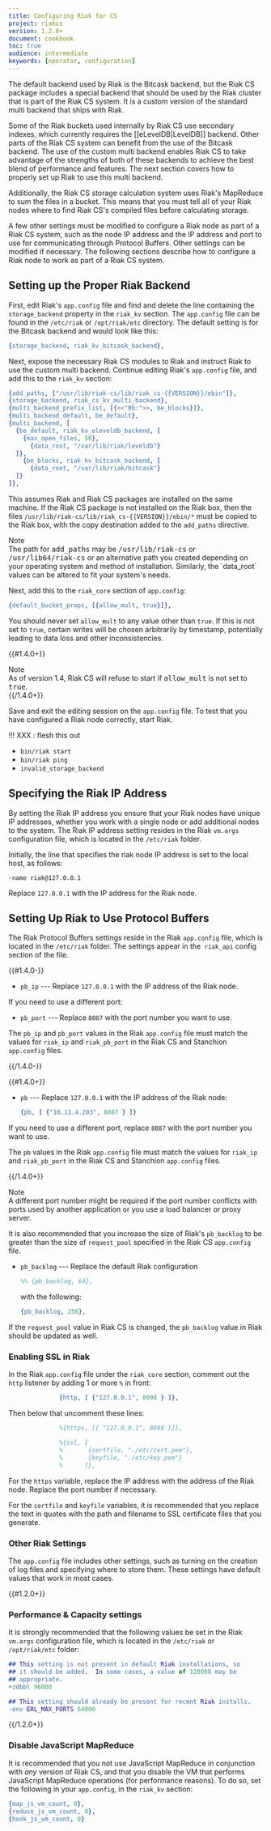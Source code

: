 ```yaml
---
title: Configuring Riak for CS
project: riakcs
version: 1.2.0+
document: cookbook
toc: true
audience: intermediate
keywords: [operator, configuration]
---
```


The default backend used by Riak is the Bitcask backend, but the Riak CS package includes a special backend that should be used by the Riak cluster that is part of the Riak CS system. It is a custom version of the standard multi backend that ships with Riak.

Some of the Riak buckets used internally by Riak CS use secondary indexes, which currently requires the [[eLevelDB|LevelDB]] backend. Other parts of the Riak CS system can benefit from the use of the Bitcask backend. The use of the custom multi backend enables Riak CS to take advantage of the strengths of both of these backends to achieve the best blend of performance and features. The next section covers how to properly set up Riak to use this multi backend.

Additionally, the Riak CS storage calculation system uses Riak's MapReduce to sum the files in a bucket. This means that you must tell all of your Riak nodes where to find Riak CS's compiled files before calculating storage.

A few other settings must be modified to configure a Riak node as part of a Riak CS system, such as the node IP address and the IP address and port to use for communicating through Protocol Buffers. Other settings can be modified if necessary. The following sections describe how to configure a Riak node to work as part of a Riak CS system.

## Setting up the Proper Riak Backend

First, edit Riak's `app.config` file and find and delete the line containing the `storage_backend` property in the `riak_kv` section. The `app.config` file can be found in the `/etc/riak` or `/opt/riak/etc` directory. The default setting is for the Bitcask backend and would look like this:

```erlang
{storage_backend, riak_kv_bitcask_backend},
```

Next, expose the necessary Riak CS modules to Riak and instruct Riak to use the custom multi backend. Continue editing Riak's `app.config` file, and add this to the `riak_kv` section:

```erlang
{add_paths, ["/usr/lib/riak-cs/lib/riak_cs-{{VERSION}}/ebin"]},
{storage_backend, riak_cs_kv_multi_backend},
{multi_backend_prefix_list, [{<<"0b:">>, be_blocks}]},
{multi_backend_default, be_default},
{multi_backend, [
  {be_default, riak_kv_eleveldb_backend, [
    {max_open_files, 50},
      {data_root, "/var/lib/riak/leveldb"}
  ]},
    {be_blocks, riak_kv_bitcask_backend, [
      {data_root, "/var/lib/riak/bitcask"}
  ]}
]},
```

This assumes Riak and Riak CS packages are installed on the same machine. If the Riak CS package is not installed on the Riak box, then the files `/usr/lib/riak-cs/lib/riak_cs-{{VERSION}}/ebin/*` must be copied to the Riak box, with the copy destination added to the `add_paths` directive.

<div class="note"><div class="title">Note</div>The path for <tt>add_paths</tt> may be <tt>/usr/lib/riak-cs</tt> or <tt>/usr/lib64/riak-cs</tt> or an alternative path you created depending on your operating system and method of installation. Similarly, the `data_root` values can be altered to fit your system's needs.</div>

Next, add this to the `riak_core` section of `app.config`:

```erlang
{default_bucket_props, [{allow_mult, true}]},
```

You should never set `allow_mult` to any value other than `true`. If this is not set to `true`, certain writes will be chosen arbitrarily by timestamp,
potentially leading to data loss and other inconsistencies.

{{#1.4.0+}} <div class="note"><div class="title">Note</div>As of version 1.4,
Riak CS will refuse to start if <tt>allow_mult</tt> is not set to <tt>true</tt>.</div>
{{/1.4.0+}}

Save and exit the editing session on the `app.config` file. To test that you have configured a Riak node correctly, start Riak.

!!! XXX : flesh this out

* `bin/riak start`
* `bin/riak ping`
* `invalid_storage_backend`

## Specifying the Riak IP Address
By setting the Riak IP address you ensure that your Riak nodes have unique IP addresses, whether you work with a single node or add additional nodes to the system. The Riak IP address setting resides in the Riak `vm.args` configuration file, which is located in the `/etc/riak` folder.

Initially, the line that specifies the riak node IP address is set to the local host, as follows:

```config
-name riak@127.0.0.1
```

Replace `127.0.0.1` with the IP address for the Riak node.

## Setting Up Riak to Use Protocol Buffers
The Riak Protocol Buffers settings reside in the Riak `app.config` file, which is located in the `/etc/riak` folder. The settings appear in the` riak_api` config section of the file.

{{#1.4.0-}}

* `pb_ip` --- Replace `127.0.0.1` with the IP address of the Riak node.

If you need to use a different port:

* `pb_port` --- Replace `8087` with the port number you want to use.

The `pb_ip` and `pb_port` values in the Riak `app.config` file must match the
values for `riak_ip` and `riak_pb_port` in the Riak CS and Stanchion `app.config` files.

{{/1.4.0-}}

{{#1.4.0+}}

* `pb` --- Replace `127.0.0.1` with the IP address of the Riak node:

    ```erlang
    {pb, [ {"10.11.4.203", 8087 } ]}
    ```

If you need to use a different port, replace `8087` with the port number you want to use.

The `pb` values in the Riak `app.config` file must match the values for `riak_ip` and `riak_pb_port` in the Riak CS and Stanchion `app.config` files.

{{/1.4.0+}}

<div class="note"><div class="title">Note</div>A different port number might be required if the port number conflicts with ports used by another application or you use a load balancer or proxy server.</div>

It is also recommended that you increase the size of Riak's `pb_backlog` to be greater than the size of `request_pool` specified in the Riak CS `app.config` file.

* `pb_backlog` --- Replace the default Riak configuration

    ```erlang
    %% {pb_backlog, 64},
    ```

    with the following:

    ```erlang
    {pb_backlog, 256},
    ```

If the `request_pool` value in Riak CS is changed, the `pb_backlog` value in Riak should be updated as well.

### Enabling SSL in Riak

In the Riak `app.config` file under the `riak_core` section, comment out the `http` listener by adding 1 or more `%` in front:

```erlang
              {http, [ {"127.0.0.1", 8098 } ]},
```

Then below that uncomment these lines:

```erlang
              %{https, [{ "127.0.0.1", 8098 }]},

              %{ssl, [
              %       {certfile, "./etc/cert.pem"},
              %       {keyfile, "./etc/key.pem"}
              %      ]},
```

For the `https` variable, replace the IP address with the address of the Riak node. Replace the port number if necessary.

For the `certfile` and `keyfile` variables, it is recommended that you replace the text in quotes with the path and filename to SSL certificate files that you generate.

### Other Riak Settings

The `app.config` file includes other settings, such as turning on the creation of log files and specifying where to store them. These settings have default values that work in most cases.

{{#1.2.0+}}
### Performance & Capacity settings

It is strongly recommended that the following values be set in the
Riak `vm.args` configuration file, which is located in the `/etc/riak` or `/opt/riak/etc` folder:

```erlang
## This setting is not present in default Riak installations, so
## it should be added.  In some cases, a value of 128000 may be
## appropriate.
+zdbbl 96000

## This setting should already be present for recent Riak installs.
-env ERL_MAX_PORTS 64000
```
{{/1.2.0+}}

### Disable JavaScript MapReduce

It is recommended that you not use JavaScript MapReduce in conjunction with _any_ version of Riak CS, and that you disable the VM that performs JavaScript MapReduce operations (for performance reasons). To do so, set the following in your `app.config`, in the `riak_kv` section:

```erlang
{map_js_vm_count, 0},
{reduce_js_vm_count, 0},
{hook_js_vm_count, 0}
```
